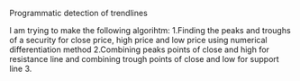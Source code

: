 Programmatic detection of trendlines 

I am trying to make the following algorihtm:
1.Finding the peaks and troughs of a security for close price, high price and low price using numerical differentiation method
2.Combining peaks points of close and high for resistance line and combining trough points of close and low for support line
3.
